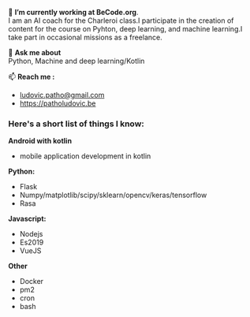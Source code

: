 🔭 **I’m currently working at BeCode.org**.  
I am an AI coach for the Charleroi class.I participate in the creation of content for the course on Pyhton, deep learning, and machine learning.I take part in occasional missions as a freelance.  

💬 **Ask me about**  
Python, Machine and deep learning/Kotlin  

📫 **Reach me :**  
* ludovic.patho@gmail.com  
* https://patholudovic.be

### Here's a short list of things I know:

**Android with kotlin**
- mobile application development in kotlin

**Python:**
- Flask
- Numpy/matplotlib/scipy/sklearn/opencv/keras/tensorflow
- Rasa

**Javascript:**
- Nodejs
- Es2019
- VueJS

**Other**
- Docker
- pm2
- cron
- bash




